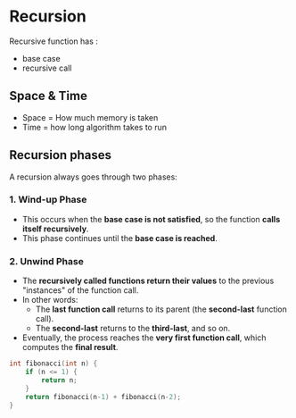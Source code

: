 # Recursion

Recursive function has :

- base case
- recursive call

## Space & Time

- Space = How much memory is taken
- Time = how long algorithm takes to run

## Recursion phases

A recursion always goes through two phases:

### 1. Wind-up Phase

- This occurs when the **base case is not satisfied**, so the function **calls itself recursively**.
- This phase continues until the **base case is reached**.

### 2. Unwind Phase

- The **recursively called functions return their values** to the previous "instances" of the function call.
- In other words:
  - The **last function call** returns to its parent (the **second-last** function call).
  - The **second-last** returns to the **third-last**, and so on.
- Eventually, the process reaches the **very first function call**, which computes the **final result**.

```cpp
int fibonacci(int n) {
    if (n <= 1) {
        return n;
    }
    return fibonacci(n-1) + fibonacci(n-2);
}
```
